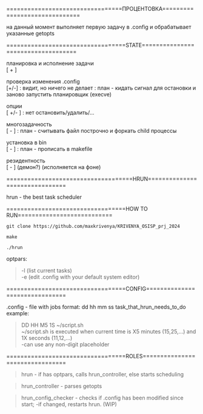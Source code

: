 =================================ПРОЦЕНТОВКА==============================

на данный момент выполняет первую задачу в .config и обрабатывает указанные getopts

==================================STATE===================================

планировка и исполнение задачи  
[ + ]

проверка изменения .config  
[+/-]   : видит, но ничего не делает : план - кидать сигнал для остановки и заново запустить планировщик (execve)

опции             
[ +/- ] : нет остановить/удалить/...
 
многозадачность    
[ - ]  : план - считывать файл построчно и форкать child процессы

установка в bin    
[ - ]  : план - прописать в makefile

резидентность      
[ - ]   (демон?) (исполняется на фоне)

====================================HRUN===============================

hrun - the best task scheduler

==================================HOW TO RUN===========================
```shell
git clone https://github.com/maxkrivenya/KRIVENYA_OSISP_prj_2024
```
```shell
make
```
```shell
./hrun 
```
  optpars:  
 >   -l (list current tasks)   
 >   -e (edit .config with your default system editor)
    

==================================CONFIG===============================

  .config - file with jobs
    format: dd hh mm ss task_that_hrun_needs_to_do  
    example:
>   DD HH M5 1S ~/script.sh   
>   ~/script.sh is executed when current time is X5 minutes (15,25,...) and 1X seconds (11,12,...)         
>   -can use any non-digit placeholder    

==================================ROLES================================

  > hrun - if has optpars, calls hrun_controller, else starts scheduling
  
  > hrun_controller - parses getopts
  
  > hrun_config_checker - checks if .config has been modified since start;
  >  -if changed, restarts hrun. (WIP)
